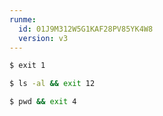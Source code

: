 ```yaml
---
runme:
  id: 01J9M312W5G1KAF28PV85YK4W8
  version: v3
---
```


```sh {"id":"01J973FTWHVD2JGGGYM5PRW56A"}
$ exit 1
```

```sh {"id":"01J973RFZYC9TAVXMRPDKFBCPE"}
$ ls -al && exit 12
```

```sh {"id":"01J9753NJR2FZ8QQ9Q9RDAN5QN"}
$ pwd && exit 4
```